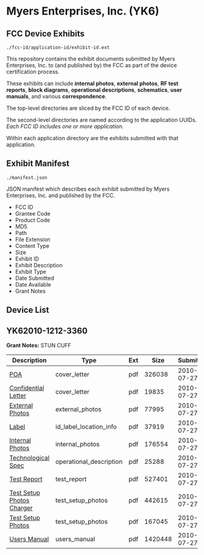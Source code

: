 # Myers Enterprises, Inc. (YK6)
## FCC Device Exhibits

```
./fcc-id/application-id/exhibit-id.ext
```

This repository contains the exhibit documents submitted by Myers Enterprises, Inc. to (and published by) the FCC as part of the device certification process.

These exhibits can include **internal photos**, **external photos**, **RF test reports**, **block diagrams**, **operational descriptions**, **schematics**, **user manuals**, and various **correspondence**.

The top-level directories are sliced by the FCC ID of each device.

The second-level directories are named according to the application UUIDs. *Each FCC ID includes one or more application.*

Within each application directory are the exhibits submitted with that application. 

## Exhibit Manifest

```
./manifest.json
```

JSON manifest which describes each exhibit submitted by Myers Enterprises, Inc. and published by the FCC.

- FCC ID
- Grantee Code
- Product Code
- MD5
- Path
- File Extension
- Content Type
- Size
- Exhibit ID
- Exhibit Description
- Exhibit Type
- Date Submitted
- Date Available
- Grant Notes

## Device List
## YK62010-1212-3360
**Grant Notes:** STUN CUFF

| Description | Type | Ext | Size | Submitted | Available |
| ----------- | ---- | --- | ---- | --------- | --------- |
| [POA](YK62010-1212-3360/17f15f6d4b84afdbe5bdd59cfdacc965/1318023.pdf) | cover_letter | pdf | 326038 | 2010-07-27 | 2010-07-28 |
| [Confidential Letter](YK62010-1212-3360/17f15f6d4b84afdbe5bdd59cfdacc965/1318032.pdf) | cover_letter | pdf | 19835 | 2010-07-27 | 2010-07-28 |
| [External Photos](YK62010-1212-3360/17f15f6d4b84afdbe5bdd59cfdacc965/1318027.pdf) | external_photos | pdf | 77995 | 2010-07-27 | 2010-07-28 |
| [Label](YK62010-1212-3360/17f15f6d4b84afdbe5bdd59cfdacc965/1318031.pdf) | id_label_location_info | pdf | 37919 | 2010-07-27 | 2010-07-28 |
| [Internal Photos](YK62010-1212-3360/17f15f6d4b84afdbe5bdd59cfdacc965/1318028.pdf) | internal_photos | pdf | 176554 | 2010-07-27 | 2010-07-28 |
| [Technological Spec](YK62010-1212-3360/17f15f6d4b84afdbe5bdd59cfdacc965/1318025.pdf) | operational_description | pdf | 25288 | 2010-07-27 | 2010-07-28 |
| [Test Report](YK62010-1212-3360/17f15f6d4b84afdbe5bdd59cfdacc965/1318026.pdf) | test_report | pdf | 527401 | 2010-07-27 | 2010-07-28 |
| [Test Setup Photos Charger](YK62010-1212-3360/17f15f6d4b84afdbe5bdd59cfdacc965/1318029.pdf) | test_setup_photos | pdf | 442615 | 2010-07-27 | 2010-07-28 |
| [Test Setup Photos](YK62010-1212-3360/17f15f6d4b84afdbe5bdd59cfdacc965/1318030.pdf) | test_setup_photos | pdf | 167045 | 2010-07-27 | 2010-07-28 |
| [Users Manual](YK62010-1212-3360/17f15f6d4b84afdbe5bdd59cfdacc965/1318024.pdf) | users_manual | pdf | 1420448 | 2010-07-27 | 2010-07-28 |
